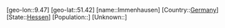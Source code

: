 ﻿---
location: [51.42,9.47]
type: City
tags:
- geo/City


SpocWebEntityId: 31103
isDeleted: false
confidential: public

---
[geo-lon::9.47]
[geo-lat::51.42]
[name::Immenhausen]
[Country::[Germany](geo/Continent/Europe/Germany.md)]
[State::[Hessen](geo/Continent/Europe/Germany/Hessen.md)]
[Population::]
[Unknown::]

